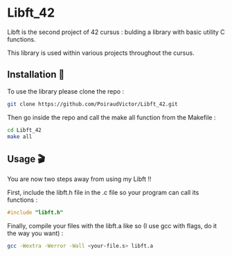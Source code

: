 # Libft_42

Libft is the second project of 42 cursus : bulding a library with basic utility C functions.

This library is used within various projects throughout the cursus.

## Installation 📖

To use the library please clone the repo :

```bash
git clone https://github.com/PoiraudVictor/Libft_42.git
```

Then go inside the repo and call the make all function from the Makefile :

```bash
cd Libft_42
make all
```

## Usage 🎬

You are now two steps away from using my Libft !!

First, include the libft.h file in the .c file so your program can call its functions :

```c
#include "libft.h"
```

Finally, compile your files with the libft.a like so (I use gcc with flags, do it the way you want) :

```bash
gcc -Wextra -Werror -Wall <your-file.s> libft.a
```